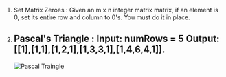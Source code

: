 1. Set Matrix Zeroes :
    Given an m x n integer matrix matrix, if an element is 0, set its entire row and column to 0's.
    You must do it in place.

2. Pascal's Triangle :
    Input: numRows = 5
    Output: [[1],[1,1],[1,2,1],[1,3,3,1],[1,4,6,4,1]].
    ---
    ![Pascal Traingle](https://upload.wikimedia.org/wikipedia/commons/0/0d/PascalTriangleAnimated2.gif)

